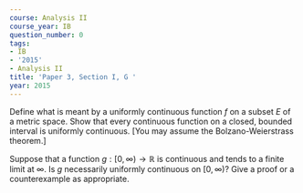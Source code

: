 ```yaml
---
course: Analysis II
course_year: IB
question_number: 0
tags:
- IB
- '2015'
- Analysis II
title: 'Paper 3, Section I, G '
year: 2015
---
```




Define what is meant by a uniformly continuous function $f$ on a subset $E$ of a metric space. Show that every continuous function on a closed, bounded interval is uniformly continuous. [You may assume the Bolzano-Weierstrass theorem.]

Suppose that a function $g:[0, \infty) \rightarrow \mathbb{R}$ is continuous and tends to a finite limit at $\infty$. Is $g$ necessarily uniformly continuous on $[0, \infty) ?$ Give a proof or a counterexample as appropriate.